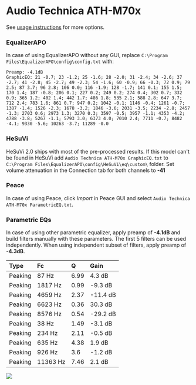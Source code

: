 # Audio Technica ATH-M70x
See [usage instructions](https://github.com/jaakkopasanen/AutoEq#usage) for more options.

### EqualizerAPO
In case of using EqualizerAPO without any GUI, replace `C:\Program Files\EqualizerAPO\config\config.txt`
with:
```
Preamp: -4.1dB
GraphicEQ: 21 -0.7; 23 -1.2; 25 -1.6; 28 -2.0; 31 -2.4; 34 -2.6; 37 -2.7; 41 -2.8; 45 -2.7; 49 -2.3; 54 -1.6; 60 -0.9; 66 -0.3; 72 0.9; 79 2.5; 87 3.7; 96 2.8; 106 0.0; 116 -1.9; 128 -1.7; 141 0.1; 155 1.5; 170 1.4; 187 -0.8; 206 0.1; 227 0.2; 249 0.2; 274 0.4; 302 0.7; 332 0.9; 365 1.2; 402 1.4; 442 1.7; 486 1.8; 535 2.1; 588 2.8; 647 3.7; 712 2.4; 783 1.6; 861 0.7; 947 0.2; 1042 -0.1; 1146 -0.4; 1261 -0.7; 1387 -1.4; 1526 -2.3; 1678 -3.2; 1846 -3.6; 2031 -3.5; 2234 -2.8; 2457 -1.3; 2703 0.6; 2973 1.3; 3270 0.3; 3597 -0.5; 3957 -1.1; 4353 -4.2; 4788 -3.8; 5267 -1.1; 5793 3.0; 6373 4.0; 7010 2.4; 7711 -0.7; 8482 -4.1; 9330 -5.6; 10263 -3.7; 11289 -0.0
```

### HeSuVi
HeSuVi 2.0 ships with most of the pre-processed results. If this model can't be found in HeSuVi add
`Audio Technica ATH-M70x GraphicEQ.txt` to `C:\Program Files\EqualizerAPO\config\HeSuVi\eq\custom\` folder.
Set volume attenuation in the Connection tab for both channels to **-41**

### Peace
In case of using Peace, click *Import* in Peace GUI and select `Audio Technica ATH-M70x ParametricEQ.txt`.

### Parametric EQs
In case of using other parametric equalizer, apply preamp of **-4.1dB** and build filters manually
with these parameters. The first 5 filters can be used independently.
When using independent subset of filters, apply preamp of **-4.3dB**.

| Type    | Fc       |    Q | Gain     |
|:--------|:---------|:-----|:---------|
| Peaking | 87 Hz    | 6.99 | 4.3 dB   |
| Peaking | 1817 Hz  | 0.99 | -9.3 dB  |
| Peaking | 4659 Hz  | 2.37 | -11.4 dB |
| Peaking | 6623 Hz  | 0.36 | 30.3 dB  |
| Peaking | 8576 Hz  | 0.54 | -29.2 dB |
| Peaking | 38 Hz    | 1.49 | -3.1 dB  |
| Peaking | 234 Hz   | 2.11 | -0.5 dB  |
| Peaking | 635 Hz   | 4.38 | 1.9 dB   |
| Peaking | 926 Hz   | 3.6  | -1.2 dB  |
| Peaking | 11363 Hz | 7.46 | 2.1 dB   |

![](https://raw.githubusercontent.com/jaakkopasanen/AutoEq/master/results/innerfidelity/sbaf-serious/Audio%20Technica%20ATH-M70x/Audio%20Technica%20ATH-M70x.png)